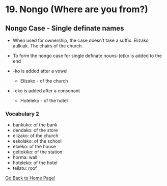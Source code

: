 # 19. Nongo (Where are you from?)

## Nongo Case - Single definate names

*   When used for ownership, the case doesn’t take a suffix. Elizako aulkiak. The chairs of the church.
*   To form the nongo case for single definate nouns-(e)ko is added to the end
*   -ko is added after a vowel
    
    *   Elizako - of the church
    
    
    
*   -eko is added after a consonant
    
    *   Hoteleko - of the hotel
    
    
    

### Vocabulary 2

*   bankuko: of the bank
*   dendako: of the store
*   elizako: of the church
*   eskolako: of the school
*   etxeko: of the house
*   geltokiko: of the station
*   horma: wall
*   hoteleko: of the hotel
*   teilatu: roof

[ Go Back to Home Page!](..)